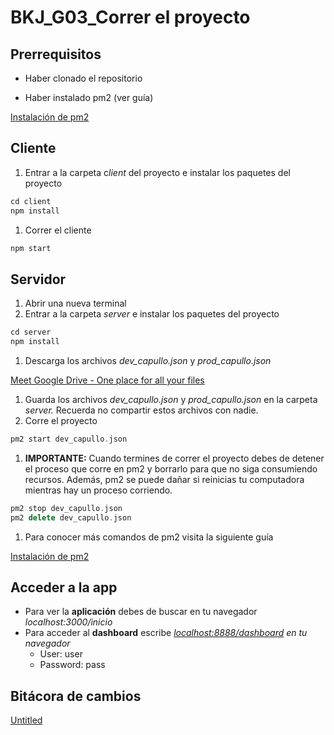 # BKJ_G03_Correr el proyecto

## Prerrequisitos

- Haber clonado el repositorio

[](https://github.com/Ace-Software-Development/blackjack_monarca)

- Haber instalado pm2 (ver guía)

[Instalación de pm2](BKJ_G01_Gui%CC%81a%20del%20servidor%2076ffad5f45c54fdabea9d5c68909c8ca/Instalacio%CC%81n%20de%20pm2%20d06ff367d4624a51afb995e6e12bb402.md) 

## Cliente

1. Entrar a la carpeta c*lient* del proyecto e instalar los paquetes del proyecto

```cpp
cd client
npm install
```

1. Correr el cliente

```cpp
npm start
```

## Servidor

1. Abrir una nueva terminal
2. Entrar a la carpeta *server* e instalar los paquetes del proyecto

```cpp
cd server
npm install
```

1. Descarga los archivos *dev_capullo.json* y *prod_capullo.json*

[Meet Google Drive - One place for all your files](https://drive.google.com/drive/u/0/folders/1146hJDSfmY4JJL1rCnn18jDkVWCE-DXn)

1. Guarda los archivos *dev_capullo.json* y *prod_capullo.json* en la carpeta *server.* Recuerda no compartir estos archivos con nadie.
2. Corre el proyecto

```cpp
pm2 start dev_capullo.json
```

1. **IMPORTANTE:** Cuando termines de correr el proyecto debes de detener el proceso que corre en pm2 y borrarlo para que no siga consumiendo recursos. Además, pm2 se puede dañar si reinicias tu computadora mientras hay un proceso corriendo.

```cpp
pm2 stop dev_capullo.json
pm2 delete dev_capullo.json
```

1. Para conocer más comandos de pm2 visita la siguiente guía

[Instalación de pm2](BKJ_G01_Gui%CC%81a%20del%20servidor%2076ffad5f45c54fdabea9d5c68909c8ca/Instalacio%CC%81n%20de%20pm2%20d06ff367d4624a51afb995e6e12bb402.md) 

## Acceder a la app

- Para ver la **aplicación** debes de buscar en tu navegador *localhost:3000/inicio*
- Para acceder al **dashboard** escribe *[localhost:8888/dashboard](http://localhost:8888/dashboard) en tu navegador*
    - User: user
    - Password: pass

## Bitácora de cambios

[Untitled](BKJ_G03_Correr%20el%20proyecto%203595d8769c484be9bef188d666deee4f/Untitled%20Database%20e1d334e1479a4394b4a8913d7ffb0ac6.csv)